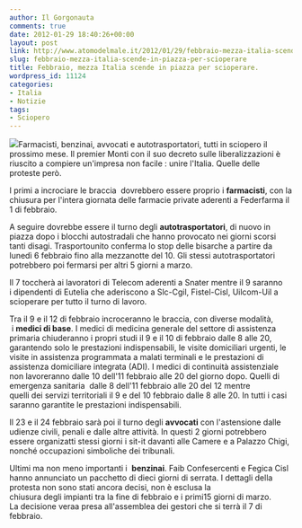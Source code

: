 ```yaml
---
author: Il Gorgonauta
comments: true
date: 2012-01-29 18:40:26+00:00
layout: post
link: http://www.atomodelmale.it/2012/01/29/febbraio-mezza-italia-scende-in-piazza-per-scioperare/
slug: febbraio-mezza-italia-scende-in-piazza-per-scioperare
title: Febbraio, mezza Italia scende in piazza per scioperare.
wordpress_id: 11124
categories:
- Italia
- Notizie
tags:
- Sciopero
---
```


[![](http://www.atomodelmale.it/wp-content/uploads/2012/01/sciopero-300x202.jpg)](http://www.atomodelmale.it/wp-content/uploads/2012/01/sciopero.jpg)Farmacisti, benzinai, avvocati e autotrasportatori, tutti in sciopero il prossimo mese. Il premier Monti con il suo decreto sulle liberalizzazioni è riuscito a compiere un'impresa non facile : unire l'Italia. Quelle delle proteste però.

I primi a incrociare le braccia  dovrebbero essere proprio i **farmacisti**, con la chiusura per l'intera giornata delle farmacie private aderenti a Federfarma il 1 di febbraio.

A seguire dovrebbe essere il turno degli **autotrasportatori**, di nuovo in piazza dopo i blocchi autostradali che hanno provocato nei giorni scorsi tanti disagi. Trasportounito conferma lo stop delle bisarche a partire da lunedì 6 febbraio fino alla mezzanotte del 10. Gli stessi autotrasportatori potrebbero poi fermarsi per altri 5 giorni a marzo.

Il 7 toccherà ai lavoratori di Telecom aderenti a Snater mentre il 9 saranno i dipendenti di Eutelia che aderiscono a Slc-Cgil, Fistel-Cisl, Uilcom-Uil a scioperare per tutto il turno di lavoro.

Tra il 9 e il 12 di febbraio incroceranno le braccia, con diverse modalità,  i **medici di base**. I medici di medicina generale del settore di assistenza primaria chiuderanno i propri studi il 9 e il 10 di febbraio dalle 8 alle 20, garantendo solo le prestazioni indispensabili, le visite domiciliari urgenti, le visite in assistenza programmata a malati terminali e le prestazioni di assistenza domiciliare integrata (ADI). I medici di continuità assistenziale non lavoreranno dalle 10 dell'11 febbraio alle 20 del giorno dopo. Quelli di emergenza sanitaria  dalle 8 dell'11 febbraio alle 20 del 12 mentre quelli dei servizi territoriali il 9 e del 10 febbraio dalle 8 alle 20. In tutti i casi saranno garantite le prestazioni indispensabili.


Il 23 e il 24 febbraio sarà poi il turno degli **avvocati** con l'astensione dalle udienze civili, penali e dalle altre attività. In questi 2 giorni potrebbero essere organizatti stessi giorni i sit-it davanti alle Camere e a Palazzo Chigi, nonché occupazioni simboliche dei tribunali.

Ultimi ma non meno importanti i  **benzinai**. Faib Confesercenti e Fegica Cisl hanno annunciato un pacchetto di dieci giorni di serrata. I dettagli della protesta non sono stati ancora decisi, non è esclusa la chiusura degli impianti tra la fine di febbraio e i primi15 giorni di marzo. La decisione veraa presa all'assemblea dei gestori che si terrà il 7 di febbraio.
